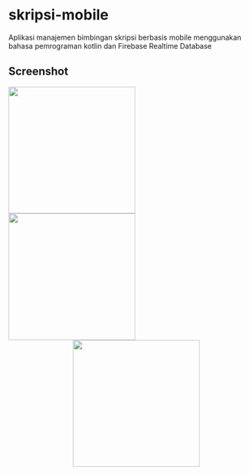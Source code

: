 # skripsi-mobile

Aplikasi manajemen bimbingan skripsi berbasis mobile menggunakan bahasa pemrograman kotlin dan Firebase Realtime Database

## Screenshot

<p align="center">
  <img width="250" src="https://user-images.githubusercontent.com/83572055/119520039-205a3100-bda4-11eb-88fd-13980d277d9f.jpg" style="float: left; margin-right: 20px;">
  <img width="250" src="https://user-images.githubusercontent.com/83572055/119519590-c35e7b00-bda3-11eb-92c3-4bd5ea8ea0cf.jpg" style="float: left; margin-right: 20px;">
  <img width="250" src="https://user-images.githubusercontent.com/83572055/119520156-3ec02c80-bda4-11eb-9f96-b54ad25716f8.jpg">
</p>
